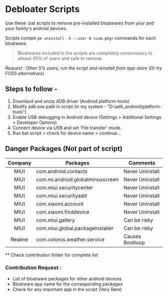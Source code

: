 # Debloater Scripts

Use these .bat scripts to remove pre-installed bloatwares from your and your family's android devices.

Scripts contain `pm uninstall -k --user 0 <com.pkg>` commands for each bloatware.

> Bloatwares included in the scripts are completely unnecessary to atleast 95% of users and safe to remove.

_Request : Other 5% users, run the script and reinstall from app-store (Or try FOSS alternatives)_

## Steps to follow -

1. Downlaod and unzip ADB driver (Android platform-tools)
1. Modify adb.exe path in script (in my system - "D:\adb_android\platform-tools")
1. Enable USB debugging in Android device (Settings > Additional Settings > Developer Options)
1. Connect device via USB and set 'File transfer' mode.
1. Run bat script > check for device name > continue...

## Danger Packages (Not part of script)

| Company | Packages                         | Comments        |
| :-----: | -------------------------------- | --------------- |
|  MIUI   | com.android.contacts             | Never Uninstall |
|  MIUI   | com.mi.android.globalminusscreen | Never Uninstall |
|  MIUI   | com.miui.securitycenter          | Never Uninstall |
|  MIUI   | com.miui.securityadd             | Never Uninstall |
|  MIUI   | com.xiaomi.account               | Never Uninstall |
|  MIUI   | com.xiaomi.finddevice            | Never Uninstall |
|  MIUI   | com.miui.gallery                 | Can be risky    |
|  MIUI   | com.miui.global.packageinstaller | Can be risky    |
| Realme  | com.coloros.weather.service      | Causes Bootloop |

\*\* Check contribution folder for complete list

### Contribution Request :

- List of bloatware packages for other android devices
- Bloatware app name for the corresponding packages
- Check for any important app in the script (Very Rare)
